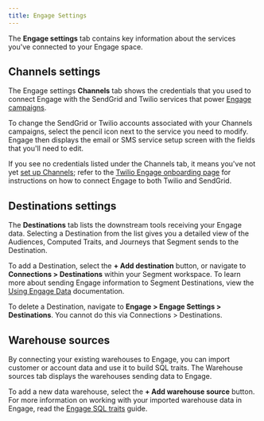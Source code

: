 ```yaml
---
title: Engage Settings
---
```


The **Engage settings** tab contains key information about the services you've connected to your Engage space.

## Channels settings

The Engage settings **Channels** tab shows the credentials that you used to connect Engage with the SendGrid and Twilio services that power [Engage campaigns](/docs/engage/campaigns/).

To change the SendGrid or Twilio accounts associated with your Channels campaigns, select the pencil icon next to the service you need to modify. Engage then displays the email or SMS service setup screen with the fields that you'll need to edit.

If you see no credentials listed under the Channels tab, it means you've not yet [set up Channels](/docs/engage/#market-to-customers-with-engage-premier-and-channels); refer to the [Twilio Engage onboarding page](/docs/engage/onboarding/) for instructions on how to connect Engage to both Twilio and SendGrid.

## Destinations settings

The **Destinations** tab lists the downstream tools receiving your Engage data. Selecting a Destination from the list gives you a detailed view of the Audiences, Computed Traits, and Journeys that Segment sends to the Destination.

To add a Destination, select the **+ Add destination** button, or navigate to **Connections > Destinations** within your Segment workspace. To learn more about sending Engage information to Segment Destinations, view the [Using Engage Data](/docs/engage/using-engage-data/) documentation.

To delete a Destination, navigate to **Engage > Engage Settings > Destinations**. You cannot do this via Connections > Destinations.

## Warehouse sources

By connecting your existing warehouses to Engage, you can import customer or account data and use it to build SQL traits. The Warehouse sources tab displays the warehouses sending data to Engage.

To add a new data warehouse, select the **+ Add warehouse source** button. For more information on working with your imported warehouse data in Engage, read the [Engage SQL traits](/docs/engage/audiences/sql-traits/) guide.
